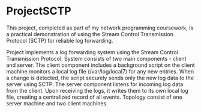 # ProjectSCTP
This project, completed as part of my network programming coursework, is a practical demonstration of using the Stream Control Transmission Protocol (SCTP) for reliable log forwarding.

Project implements a log forwarding system using the Stream Control Transmission Protocol. System consists of two main components - client and server. The client component includes a background script on the client machine monitors a local log file (/var/log/local7) for any new entries. When a change is detected, the script securely sends only the new log data to the server using SCTP. The server component listens for incoming log data from the client. Upon receiving the logs, it writes them to its own local log file, creating a centralized record of all events. Topology consist of one server machine and two client machines. 

